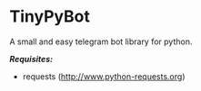 # TinyPyBot
A small and easy telegram bot library for python.


***Requisites:***
- requests (http://www.python-requests.org)
